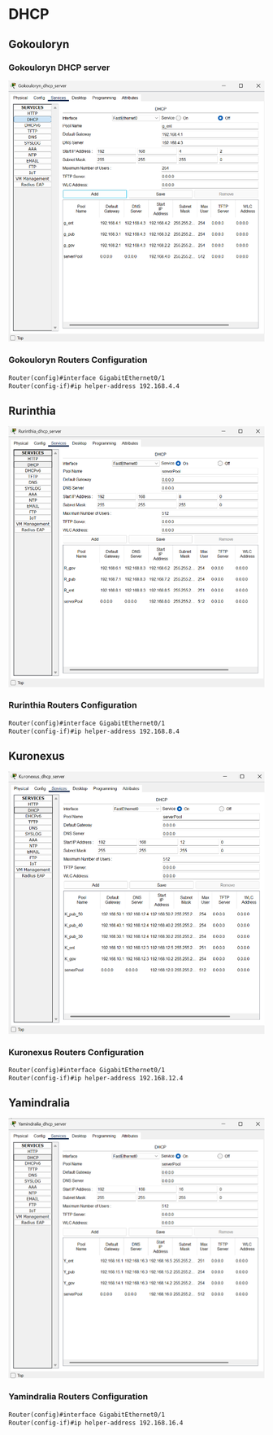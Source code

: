 # DHCP

## Gokouloryn

### Gokouloryn DHCP server

![Gokouloryn_DHCP.png](/cpt/DHCP_conf/Gokouloryn_DHCP.png)

### Gokouloryn Routers Configuration
```
Router(config)#interface GigabitEthernet0/1
Router(config-if)#ip helper-address 192.168.4.4
```

## Rurinthia

![Rurinthia_DHCP.png](/cpt/DHCP_conf/Rurinthia_DHCP.png)

### Rurinthia Routers Configuration
```
Router(config)#interface GigabitEthernet0/1
Router(config-if)#ip helper-address 192.168.8.4
```

## Kuronexus

![Kuronexus_DHCP.png](/cpt/DHCP_conf/Kuronexus_DHCP.png)

### Kuronexus Routers Configuration
```
Router(config)#interface GigabitEthernet0/1
Router(config-if)#ip helper-address 192.168.12.4
```

## Yamindralia

![Yamindralia_DHCP.png](/cpt/DHCP_conf/Yamindralia_DHCP.png)

### Yamindralia Routers Configuration
```
Router(config)#interface GigabitEthernet0/1
Router(config-if)#ip helper-address 192.168.16.4
